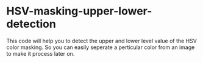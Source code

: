 # HSV-masking-upper-lower-detection
This code will help you to detect the upper and lower level value of the HSV color masking. So you can easily seperate a perticular color from an image to make it process later on.
